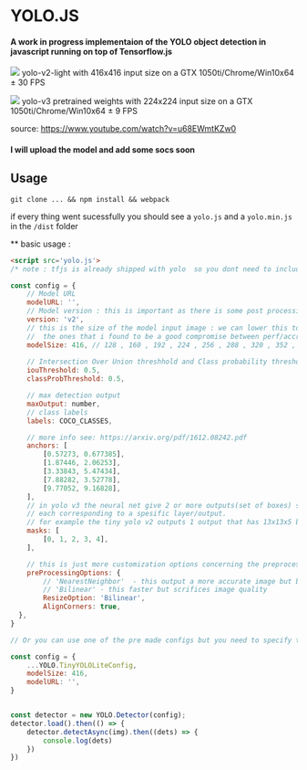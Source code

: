 # YOLO.JS
#### A work in progress implementaion of the YOLO object detection in javascript running on top of Tensorflow.js 
![](img/yolo-light-v2.gif)
yolo-v2-light with 416x416 input size on a GTX 1050ti/Chrome/Win10x64  ± 30 FPS


![](img/yolo-full-v3.gif)
yolo-v3 pretrained weights with 224x224 input size on a GTX 1050ti/Chrome/Win10x64  ± 9 FPS

source: https://www.youtube.com/watch?v=u68EWmtKZw0

#### I will upload the model and add some socs soon

## Usage
```
git clone ... && npm install && webpack
```
if every thing went sucessfully you should see a `yolo.js` and a `yolo.min.js` in the `/dist` folder

** basic usage : 
```html
<script src='yolo.js'>
/* note : tfjs is already shipped with yolo  so you dont need to include it  */
```

```javascript
const config = {
    // Model URL
    modelURL: '',
    // Model version : this is important as there is some post processing changes 'v2' ||'v3'
    version: 'v2',
    // this is the size of the model input image : we can lower this to gain more performance
    //  the ones that i found to be a good compromise between perf/accracy are 224, 256, 320
    modelSize: 416, // 128 , 160 , 192 , 224 , 256 , 288 , 320 , 352 , 384 , 416,
    
    // Intersection Over Union threshhold and Class probability threshold  we use this to filter the output of the neural net
    iouThreshold: 0.5,
    classProbThreshold: 0.5,

    // max detection output
    maxOutput: number,
    // class labels
    labels: COCO_CLASSES,

    // more info see: https://arxiv.org/pdf/1612.08242.pdf
    anchors: [
        [0.57273, 0.677385],
        [1.87446, 2.06253],
        [3.33843, 5.47434],
        [7.88282, 3.52778],
        [9.77052, 9.16828],
    ],
    // in yolo v3 the neural net give 2 or more outputs(set of boxes) so this mask splits the anchors to groups
    // each corresponding to a spesific layer/output.
    // for example the tiny yolo v2 outputs 1 output that has 13x13x5 boxes (if you use 416 as a model size)
    masks: [
        [0, 1, 2, 3, 4],
    ],

    // this is just more customization options concerning the preprocessing  pahse
    preProcessingOptions: {
        // 'NearestNeighbor'  - this output a more accurate image but but take a bit longer
        // 'Bilinear' - this faster but scrifices image quality
        ResizeOption: 'Bilinear',
        AlignCorners: true,
  },
}

// Or you can use one of the pre made configs but you need to specify the model url yourself //

const config = {
    ...YOLO.TinyYOLOLiteConfig,
    modelSize: 416,
    modelURL: '',
}


const detector = new YOLO.Detector(config);
detector.load().then(() => {
    detector.detectAsync(img).then((dets) => {
        console.log(dets)
    })
})


```
